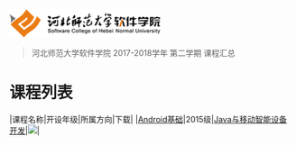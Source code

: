 <img src="./image/logo.png" height="50" /> 

> 河北师范大学软件学院 2017-2018学年 第二学期 课程汇总


# 课程列表

|课程名称|开设年级|所属方向|下载|
|[Android基础](https://github.com/edu2act/course-android/tree/2017-2018-2st)|2015级|[Java与移动智能设备开发](./courses/Java与移动智能设备开发)|[![](https://img.shields.io/badge/term-2017--2018--2st-blue.svg)](https://github.com/edu2act/course-android/releases/tag/2017-2018-2st)|

